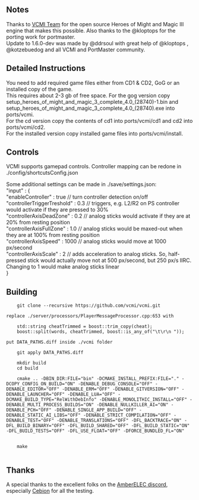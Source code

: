 ## Notes

Thanks to [VCMI Team](https://github.com/vcmi/vcmi) for the open source Heroes of Might and Magic III engine that makes this possible.  Also thanks to the @kloptops for the porting work for portmaster.  
Update to 1.6.0-dev was made by @ddrsoul with great help of @kloptops , @kotzebuedog and all VCMI and PortMaster community.

## Detailed Instructions

You need to add required game files either from CD1 & CD2, GoG or an installed copy of the game.  
This requires about 2-3 gb of free space. For the gog version copy setup_heroes_of_might_and_magic_3_complete_4.0_(28740)-1.bin and setup_heroes_of_might_and_magic_3_complete_4.0_(28740).exe into ports/vcmi.  
For the cd version copy the contents of cd1 into ports/vcmi/cd1 and cd2 into ports/vcmi/cd2.  
For the installed version copy installed game files into ports/vcmi/install.

## Controls

VCMI supports gamepad controls.
Controller mapping can be redone in ./config/shortcutsConfig.json  

Some additional settings can be made in ./save/settings.json:  
"input" : {  
    "enableController" : true // turn controller detection on/off  
    "controllerTriggerTreshold" : 0.3  // triggers, e.g. L2/R2 on PS controller would activate if they are pressed to 30%  
    "controllerAxisDeadZone" : 0.2 // analog sticks would activate if they are at 20% from resting position  
    "controllerAxisFullZone" : 1.0 // analog sticks would be maxed-out when they are at 100% from resting position  
    "controllerAxisSpeed" : 1000 // analog sticks would move at 1000 px/second  
    "controllerAxisScale" : 2 // adds acceleration to analog sticks. So, half-pressed stick would actually move not at 500 px/second, but 250 px/s IIRC. Changing to 1 would make analog sticks linear  
	}  

## Building

```
    git clone --recursive https://github.com/vcmi/vcmi.git
```
 
	replace ./server/processors/PlayerMessageProcessor.cpp:653 with 
 
```
	std::string cheatTrimmed = boost::trim_copy(cheat);
	boost::split(words, cheatTrimmed, boost::is_any_of("\t\r\n "));
```
 
	put DATA_PATHS.diff inside ./vcmi folder
 
```
    git apply DATA_PATHS.diff

    mkdir build
    cd build

	cmake .. -DBIN_DIR:FILE="bin" -DCMAKE_INSTALL_PREFIX:FILE="." -DCOPY_CONFIG_ON_BUILD="ON" -DENABLE_DEBUG_CONSOLE="OFF" -DENABLE_EDITOR="OFF" -DENABLE_ERM="OFF" -DENABLE_GITVERSION="OFF" -DENABLE_LAUNCHER="OFF" -DENABLE_LUA="OFF" -DCMAKE_BUILD_TYPE="RelWithDebInfo" -DENABLE_MONOLITHIC_INSTALL="OFF" -DENABLE_MULTI_PROCESS_BUILDS="ON" -DENABLE_NULLKILLER_AI="ON" -DENABLE_PCH="OFF" -DENABLE_SINGLE_APP_BUILD="OFF" -DENABLE_STATIC_AI_LIBS="OFF" -DENABLE_STRICT_COMPILATION="OFF" -DENABLE_TEST="OFF" -DENABLE_TRANSLATIONS="OFF" -DFL_BACKTRACE="ON" -DFL_BUILD_BINARY="OFF" -DFL_BUILD_SHARED="OFF" -DFL_BUILD_STATIC="ON" -DFL_BUILD_TESTS="OFF" -DFL_USE_FLOAT="OFF" -DFORCE_BUNDLED_FL="ON"


    make
    
```

## Thanks

A special thanks to the excellent folks on the [AmberELEC discord](https://discord.com/invite/R9Er7hkRMe), especially [Cebion](https://github.com/Cebion) for all the testing.


